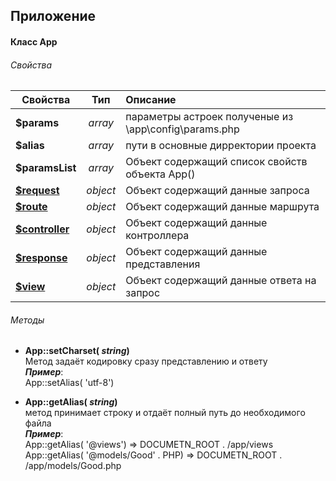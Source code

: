 
## Приложение
#### Класс App
###### Свойства


| Свойства        | Тип       | Описание          |
| --------------- |:------------------:|:-------------|
| **$params**     | *array*  | параметры астроек полученые из  \app\config\params.php 
| **$alias**      | *array*  | пути в основные дирректории проекта 
| **$paramsList** | *array*  | Объект содержащий список свойств объекта App() 
| **[$request](Request.md)**    | *object* | Объект содержащий данные запроса 
| **[$route](Route.md)**      | *object* | Объект содержащий данные маршрута 
| **[$controller](Controller.md)** | *object* | Объект содержащий данные контроллера  
| **[$response](Response.md)**       | *object* | Объект содержащий данные представления 
| **[$view](/app/_/guide/ru/View.md)**   | *object* | Объект содержащий данные ответа на запрос

###### Методы
* **App::setCharset( *string*)**  
Метод задаёт кодировку сразу представлению и ответу  
***Пример***:  
App::setAlias( 'utf-8')

* **App::getAlias( *string*)**  
метод принимает строку и отдаёт полный путь до необходимого файла  
***Пример***:  
App::getAlias( '@views') => DOCUMETN_ROOT . /app/views  
App::getAlias( '@models/Good' . PHP) => DOCUMETN_ROOT . /app/models/Good.php
